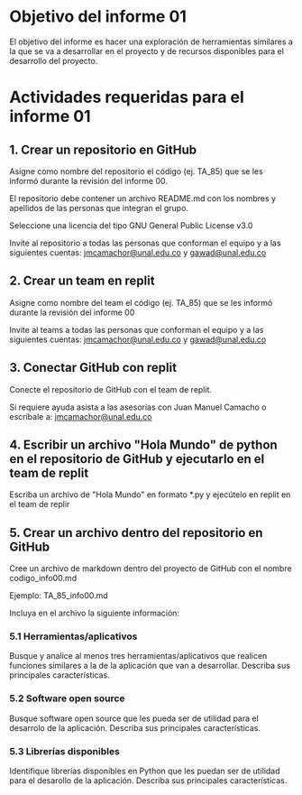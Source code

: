 # Objetivo del informe 01
El objetivo del informe es hacer una exploración de herramientas similares a la que se va a desarrollar en el proyecto y de recursos disponibles para el desarrollo del proyecto.

# Actividades requeridas para el informe 01

## 1. Crear un repositorio en GitHub
Asigne como nombre del repositorio el código (ej. TA_85) que se les informó durante la revisión del informe 00.

El repositorio debe contener un archivo README.md con los nombres y apellidos de las personas que integran el grupo.

Seleccione una licencia del tipo GNU General Public License v3.0

Invite al repositorio a todas las personas que conforman el equipo y a las siguientes cuentas: jmcamachor@unal.edu.co y gawad@unal.edu.co

## 2. Crear un team en replit
Asigne como nombre del team el código (ej. TA_85) que se les informó durante la revisión del informe 00

Invite al teams a todas las personas que conforman el equipo y a las siguientes cuentas: jmcamachor@unal.edu.co y gawad@unal.edu.co

## 3. Conectar GitHub con replit
Conecte el repositorio de GitHub con el team de replit.

Si requiere ayuda asista a las asesorías con Juan Manuel Camacho o escríbale a: jmcamachor@unal.edu.co

## 4. Escribir un archivo "Hola Mundo" de python en el repositorio de GitHub y ejecutarlo en el team de replit
Escriba un archivo de "Hola Mundo" en formato \*.py y ejecútelo en replit en el team de replir

## 5. Crear un archivo dentro del repositorio en GitHub
Cree un archivo de markdown dentro del proyecto de GitHub con el nombre codigo_info00.md

Ejemplo: TA_85_info00.md

Incluya en el archivo la siguiente información:

### 5.1 Herramientas/aplicativos
Busque y analice al menos tres herramientas/aplicativos que realicen funciones similares a la de la aplicación que van a desarrollar. Describa sus principales características.

### 5.2 Software open source
Busque software open source que les pueda ser de utilidad para el desarrolo de la aplicación. Describa sus principales características.

### 5.3 Librerías disponibles
Identifique librerías disponibles en Python que les puedan ser de utilidad para el desarollo de la aplicación. Describa sus principales características.
